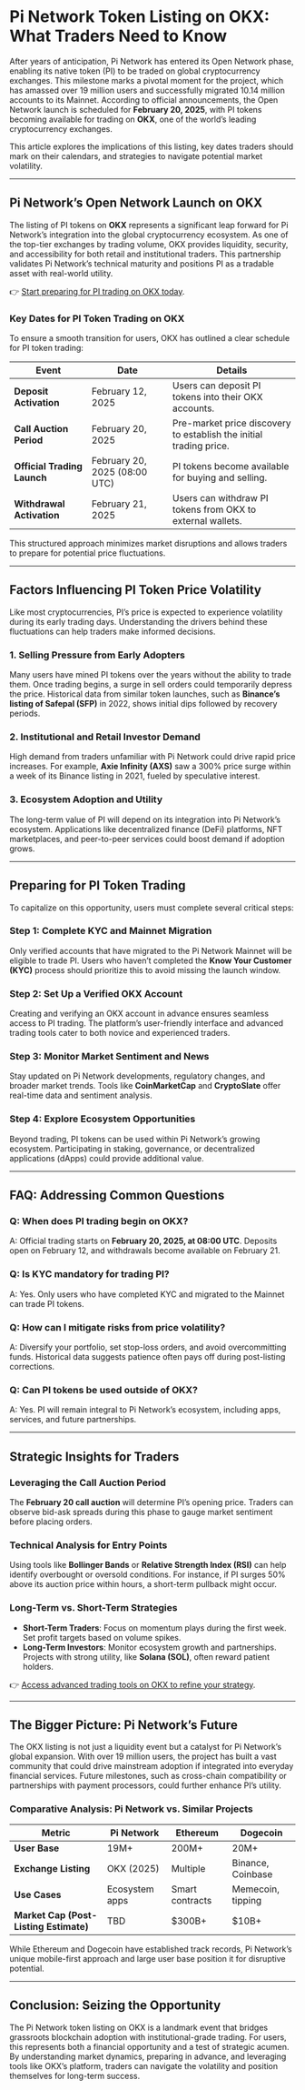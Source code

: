 # Pi Network Token Listing on OKX: What Traders Need to Know  

After years of anticipation, Pi Network has entered its Open Network phase, enabling its native token (PI) to be traded on global cryptocurrency exchanges. This milestone marks a pivotal moment for the project, which has amassed over 19 million users and successfully migrated 10.14 million accounts to its Mainnet. According to official announcements, the Open Network launch is scheduled for **February 20, 2025**, with PI tokens becoming available for trading on **OKX**, one of the world’s leading cryptocurrency exchanges.  

This article explores the implications of this listing, key dates traders should mark on their calendars, and strategies to navigate potential market volatility.  

---

## Pi Network’s Open Network Launch on OKX  

The listing of PI tokens on **OKX** represents a significant leap forward for Pi Network’s integration into the global cryptocurrency ecosystem. As one of the top-tier exchanges by trading volume, OKX provides liquidity, security, and accessibility for both retail and institutional traders. This partnership validates Pi Network’s technical maturity and positions PI as a tradable asset with real-world utility.  

👉 [Start preparing for PI trading on OKX today](https://bit.ly/okx-bonus).  

### Key Dates for PI Token Trading on OKX  

To ensure a smooth transition for users, OKX has outlined a clear schedule for PI token trading:  

| Event | Date | Details |  
|-------|------|---------|  
| **Deposit Activation** | February 12, 2025 | Users can deposit PI tokens into their OKX accounts. |  
| **Call Auction Period** | February 20, 2025 | Pre-market price discovery to establish the initial trading price. |  
| **Official Trading Launch** | February 20, 2025 (08:00 UTC) | PI tokens become available for buying and selling. |  
| **Withdrawal Activation** | February 21, 2025 | Users can withdraw PI tokens from OKX to external wallets. |  

This structured approach minimizes market disruptions and allows traders to prepare for potential price fluctuations.  

---

## Factors Influencing PI Token Price Volatility  

Like most cryptocurrencies, PI’s price is expected to experience volatility during its early trading days. Understanding the drivers behind these fluctuations can help traders make informed decisions.  

### 1. **Selling Pressure from Early Adopters**  
Many users have mined PI tokens over the years without the ability to trade them. Once trading begins, a surge in sell orders could temporarily depress the price. Historical data from similar token launches, such as **Binance’s listing of Safepal (SFP)** in 2022, shows initial dips followed by recovery periods.  

### 2. **Institutional and Retail Investor Demand**  
High demand from traders unfamiliar with Pi Network could drive rapid price increases. For example, **Axie Infinity (AXS)** saw a 300% price surge within a week of its Binance listing in 2021, fueled by speculative interest.  

### 3. **Ecosystem Adoption and Utility**  
The long-term value of PI will depend on its integration into Pi Network’s ecosystem. Applications like decentralized finance (DeFi) platforms, NFT marketplaces, and peer-to-peer services could boost demand if adoption grows.  

---

## Preparing for PI Token Trading  

To capitalize on this opportunity, users must complete several critical steps:  

### Step 1: **Complete KYC and Mainnet Migration**  
Only verified accounts that have migrated to the Pi Network Mainnet will be eligible to trade PI. Users who haven’t completed the **Know Your Customer (KYC)** process should prioritize this to avoid missing the launch window.  

### Step 2: **Set Up a Verified OKX Account**  
Creating and verifying an OKX account in advance ensures seamless access to PI trading. The platform’s user-friendly interface and advanced trading tools cater to both novice and experienced traders.  

### Step 3: **Monitor Market Sentiment and News**  
Stay updated on Pi Network developments, regulatory changes, and broader market trends. Tools like **CoinMarketCap** and **CryptoSlate** offer real-time data and sentiment analysis.  

### Step 4: **Explore Ecosystem Opportunities**  
Beyond trading, PI tokens can be used within Pi Network’s growing ecosystem. Participating in staking, governance, or decentralized applications (dApps) could provide additional value.  

---

## FAQ: Addressing Common Questions  

### **Q: When does PI trading begin on OKX?**  
A: Official trading starts on **February 20, 2025, at 08:00 UTC**. Deposits open on February 12, and withdrawals become available on February 21.  

### **Q: Is KYC mandatory for trading PI?**  
A: Yes. Only users who have completed KYC and migrated to the Mainnet can trade PI tokens.  

### **Q: How can I mitigate risks from price volatility?**  
A: Diversify your portfolio, set stop-loss orders, and avoid overcommitting funds. Historical data suggests patience often pays off during post-listing corrections.  

### **Q: Can PI tokens be used outside of OKX?**  
A: Yes. PI will remain integral to Pi Network’s ecosystem, including apps, services, and future partnerships.  

---

## Strategic Insights for Traders  

### **Leveraging the Call Auction Period**  
The **February 20 call auction** will determine PI’s opening price. Traders can observe bid-ask spreads during this phase to gauge market sentiment before placing orders.  

### **Technical Analysis for Entry Points**  
Using tools like **Bollinger Bands** or **Relative Strength Index (RSI)** can help identify overbought or oversold conditions. For instance, if PI surges 50% above its auction price within hours, a short-term pullback might occur.  

### **Long-Term vs. Short-Term Strategies**  
- **Short-Term Traders**: Focus on momentum plays during the first week. Set profit targets based on volume spikes.  
- **Long-Term Investors**: Monitor ecosystem growth and partnerships. Projects with strong utility, like **Solana (SOL)**, often reward patient holders.  

👉 [Access advanced trading tools on OKX to refine your strategy](https://bit.ly/okx-bonus).  

---

## The Bigger Picture: Pi Network’s Future  

The OKX listing is not just a liquidity event but a catalyst for Pi Network’s global expansion. With over 19 million users, the project has built a vast community that could drive mainstream adoption if integrated into everyday financial services. Future milestones, such as cross-chain compatibility or partnerships with payment processors, could further enhance PI’s utility.  

### **Comparative Analysis: Pi Network vs. Similar Projects**  
| Metric | Pi Network | Ethereum | Dogecoin |  
|--------|------------|----------|----------|  
| **User Base** | 19M+ | 200M+ | 20M+ |  
| **Exchange Listing** | OKX (2025) | Multiple | Binance, Coinbase |  
| **Use Cases** | Ecosystem apps | Smart contracts | Memecoin, tipping |  
| **Market Cap (Post-Listing Estimate)** | TBD | $300B+ | $10B+ |  

While Ethereum and Dogecoin have established track records, Pi Network’s unique mobile-first approach and large user base position it for disruptive potential.  

---

## Conclusion: Seizing the Opportunity  

The Pi Network token listing on OKX is a landmark event that bridges grassroots blockchain adoption with institutional-grade trading. For users, this represents both a financial opportunity and a test of strategic acumen. By understanding market dynamics, preparing in advance, and leveraging tools like OKX’s platform, traders can navigate the volatility and position themselves for long-term success.  
